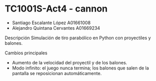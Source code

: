 # TC1001S-Act4 - cannon


- Santiago Escalante López A01661008
- Alejandro Quintana Cervantes A01669234

Descripción
Simulación de tiro parabólico en Python con proyectiles y balones.

Cambios principales
- Aumento de la velocidad del proyectil y de los balones.
- Modo infinito: el juego nunca termina; los balones que salen de la pantalla se reposicionan automáticamente.




